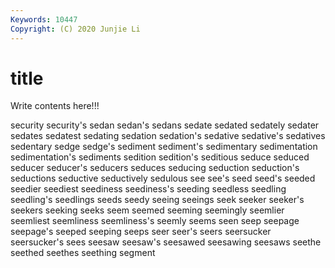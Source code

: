 ```yaml
---
Keywords: 10447
Copyright: (C) 2020 Junjie Li
---
```


# title

Write contents here!!!
 
security 
security's
sedan 
sedan's 
sedans 
sedate 
sedated 
sedately 
sedater 
sedates 
sedatest 
sedating
sedation 
sedation's 
sedative 
sedative's 
sedatives 
sedentary 
sedge 
sedge's 
sediment 
sediment's
sedimentary 
sedimentation 
sedimentation's 
sediments 
sedition 
sedition's 
seditious 
seduce 
seduced 
seducer
seducer's 
seducers 
seduces 
seducing 
seduction 
seduction's 
seductions 
seductive 
seductively 
sedulous
see 
see's 
seed 
seed's 
seeded 
seedier 
seediest 
seediness 
seediness's 
seeding
seedless 
seedling 
seedling's 
seedlings 
seeds 
seedy 
seeing 
seeings 
seek 
seeker
seeker's 
seekers 
seeking 
seeks 
seem 
seemed 
seeming 
seemingly 
seemlier 
seemliest
seemliness 
seemliness's 
seemly 
seems 
seen 
seep 
seepage 
seepage's 
seeped 
seeping
seeps 
seer 
seer's 
seers 
seersucker 
seersucker's 
sees 
seesaw 
seesaw's 
seesawed
seesawing 
seesaws 
seethe 
seethed 
seethes 
seething 
segment 
